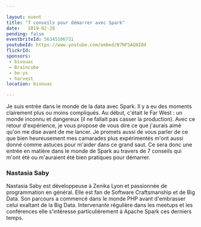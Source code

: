 ```yaml
---

layout: event
title: "7 conseils pour démarrer avec Spark"
date:   2019-02-28
pending: false
eventbriteId: 56345106731
youtubeId: https://www.youtube.com/embed/B7NFSAQ8I04
flickrId:
sponsors:
 - bivouac
 - Braincube
 - be-ys
 - harvest
location: bivouac

---
```


Je suis entrée dans le monde de la data avec Spark. Il y a eu des moments clairement plus ou moins compliqués. Au début, c'était le Far West : un monde inconnu et dangereux (il ne fallait pas casser la production).
Avec ce retour d'expérience, je vous propose de vous dire ce que j'aurais aimé qu'on me dise avant de me lancer. Je promets aussi de vous parler de ce que bien heureusement mes camarades plus expérimentés m'ont aussi donné comme astuces pour m'aider dans ce grand saut.
Ce sera donc une entrée en matière dans le monde de Spark au travers de 7 conseils qui m'ont été ou m'auraient été bien pratiques pour démarrer.

### Nastasia Saby

Nastasia Saby est développeuse à Zenika Lyon et passionnée de programmation en général. Elle est fan de Software Craftsmanship et de Big Data. Son parcours a commencé dans le monde PHP avant d'embrasser celui exaltant de la Big Data. Intervenante régulière dans les meetups et les conférences elle s'intéresse particulièrement à Apache Spark ces derniers temps.

